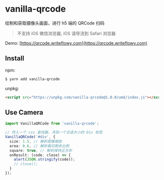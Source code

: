 # vanilla-qrcode

绘制和获取摄像头画面，进行 h5 端的 QRCode 扫码

> 不支持 iOS 微信浏览器, iOS 请导流到 Safari 浏览器

Demo: [https://qrcode.writeflowy.com](https://qrcode.writeflowy.com)

## Install

npm:

```sh
$ yarn add vanilla-qrcode
```

unpkg:

```html
<script src="https://unpkg.com/vanilla-qrcode@1.0.0/umd/index.js"></script>
```

## Use Camera

```ts
import VanillaQRCode from 'vanilla-qrcode';

// 传入一个 css 查找器，寻找一个合适大小的 Div 标签
VanillaQRCode('#div', {
  size: 1.5, // 解析图像缩放
  area: 0.6, // 解析裁切剩余比例
  square: true, // 解析保持正方形
  onResult: (code, close) => {
    alert(JSON.stringify(code));
    // close();
  }
});

```
